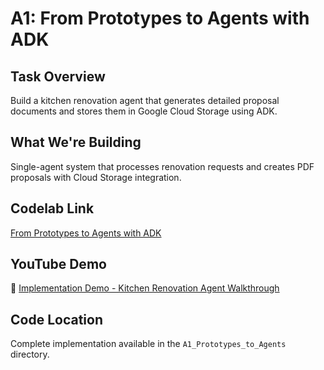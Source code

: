 # A1: From Prototypes to Agents with ADK

## Task Overview
Build a kitchen renovation agent that generates detailed proposal documents and stores them in Google Cloud Storage using ADK.

## What We're Building
Single-agent system that processes renovation requests and creates PDF proposals with Cloud Storage integration.

## Codelab Link
[From Prototypes to Agents with ADK](https://share.google/SedY3WmkMRCEkJrrA)

## YouTube Demo
🎥 [Implementation Demo - Kitchen Renovation Agent Walkthrough](https://youtu.be/u-ZwGVjMzAs)

## Code Location
Complete implementation available in the `A1_Prototypes_to_Agents` directory.